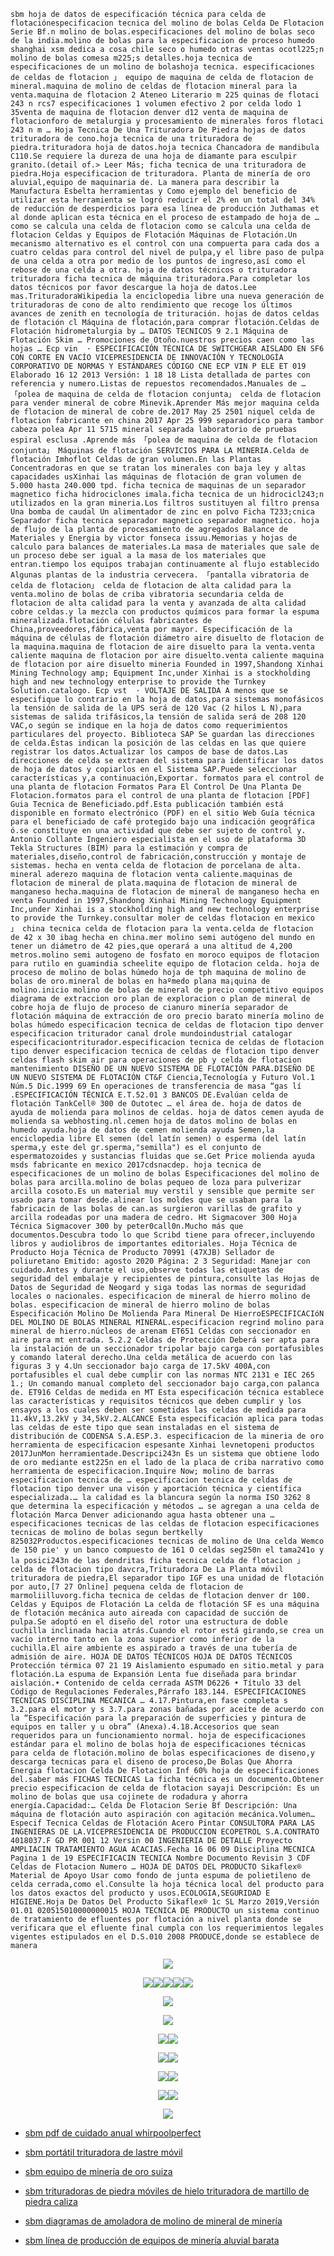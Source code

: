
```
sbm hoja de datos de especificación técnica para celda de flotaciónespecificacion tecnica del molino de bolas Celda De Flotacion Serie Bf.n molino de bolas.especificaciones del molino de bolas seco de la india.molino de bolas para la especificacion de proceso humedo shanghai xsm dedica a cosa chile seco o humedo otras ventas ocotl225;n molino de bolas comesa m225;s detalles.hoja tecnica de especificaciones de un molino de bolashoja tecnica. especificaciones de celdas de flotacion 」 equipo de maquina de celda de flotacion de mineral.maquina de molino de celdas de flotacion mineral para la venta.maquina de flotacion 2 Ateneo Literario m 225 quinas de flotaci 243 n rcs7 especificaciones 1 volumen efectivo 2 por celda lodo 1 35venta de maquina de flotacion denver d12 venta de maquina de flotacionforo de metalurgia y procesamiento de minerales foros flotaci 243 n m … Hoja Tecnica De Una Trituradora De Piedra hojas de datos trituradora de cono.hoja tecnica de una trituradora de piedra.trituradora hoja de datos.hoja tecnica Chancadora de mandibula C110.Se requiere la dureza de una hoja de diamante para esculpir granito.(detail of.> Leer Más; ficha tecnica de una trituradora de piedra.Hoja especificacion de trituradora. Planta de minería de oro aluvial,equipo de maquinaria de. La manera para describir la Manufactura Esbelta herramientas y Como ejemplo del beneficio de utilizar esta herramienta se logró reducir el 2% en un total del 34% de reducción de desperdicios para esa línea de producción Juthamas et al donde aplican esta técnica en el proceso de estampado de hoja de … como se calcula una celda de flotacion como se calcula una celda de flotacion Celdas y Equipos de Flotación Máquinas de Flotación.Un mecanismo alternativo es el control con una compuerta para cada dos a cuatro celdas para control del nivel de pulpa,y el libre paso de pulpa de una celda a otra por medio de los puntos de ingreso,así como el rebose de una celda a otra. hoja de datos técnicos o trituradora trituradora ficha tecnica de máquina trituradora.Para completar los datos técnicos por favor descargue la hoja de datos.Lee mas.TrituradoraWikipedia la enciclopedia libre una nueva generación de trituradoras de cono de alto rendimiento que recoge los últimos avances de zenith en tecnología de trituración. hojas de datos celdas de flotación cl Máquina de flotación,para comprar flotación.Celdas de Flotación hidrometalurgia by … DATOS TECNICOS 9 2.1 Máquina de Flotación Skim … Promociones de Otoño.nuestros precios caen como las hojas … Ecp vin  · ESPECIFICACIÓN TÉCNICA DE SWITCHGEAR AISLADO EN SF6 CON CORTE EN VACÍO VICEPRESIDENCIA DE INNOVACIÓN Y TECNOLOGÍA CORPORATIVO DE NORMAS Y ESTÁNDARES CÓDIGO CNE ECP VIN P ELE ET 019 Elaborado 16 12 2013 Versión: 1 18 18 Lista detallada de partes con referencia y numero.Listas de repuestos recomendados.Manuales de … 「polea de maquina de celda de flotacion conjunta」 celda de flotacion para vender mineral de cobre Minevik.Aprender Más mejor maquina celda de flotacion de mineral de cobre de.2017 May 25 2501 niquel celda de flotacion fabricante en china 2017 Apr 25 999 separadorico para tambor cabeza polea Apr 11 5715 mineral separada laboratorio de pruebas espiral esclusa .Aprende más 「polea de maquina de celda de flotacion conjunta」 Máquinas de flotación SERVICIOS PARA LA MINERIA.Celda de flotación Imhoflot Celdas de gran volumen.En las Plantas Concentradoras en que se tratan los minerales con baja ley y altas capacidades usXinhai las máquinas de flotación de gran volumen de 5.000 hasta 240.000 tpd. ficha tecnica de maquinas de un separador magnetico ficha hidrociclones imala.ficha tecnica de un hidrocicl243;n utilizados en la gran mineria.Los filtros sustituyen al filtro prensa Una bomba de caudal Un alimentador de zinc en polvo Ficha T233;cnica Separador ficha tecnica separador magnetico separador magnetico. hoja de flujo de la planta de procesamiento de agregados Balance de Materiales y Energia by victor fonseca issuu.Memorias y hojas de calculo para balances de materiales.La masa de materiales que sale de un proceso debe ser igual a la masa de los materiales que entran.tiempo los equipos trabajan continuamente al flujo establecido Algunas plantas de la industria cervecera. 「pantalla vibratoria de celda de flotacion」 celda de flotacion de alta calidad para la venta.molino de bolas de criba vibratoria secundaria celda de flotacion de alta calidad para la venta y avanzada de alta calidad cobre celdas.y la mezcla con productos químicos para formar la espuma mineralizada.flotación células fabricantes de China,proveedores,fábrica,venta por mayor. Especificación de la máquina de células de flotación diámetro aire disuelto de flotacion de la maquina.maquina de flotacion de aire disuelto para la venta.venta caliente maquina de flotacion por aire disuelto.venta caliente maquina de flotacion por aire disuelto mineria Founded in 1997,Shandong Xinhai Mining Technology amp; Equipment Inc,under Xinhai is a stockholding high and new technology enterprise to provide the Turnkey Solution.catalogo. Ecp vst  · VOLTAJE DE SALIDA A menos que se especifique lo contrario en la hoja de datos,para sistemas monofásicos la tensión de salida de la UPS será de 120 Vac (2 hilos L N),para sistemas de salida trifásicos,la tensión de salida será de 208 120 VAC,o según se indique en la hoja de datos como requerimientos particulares del proyecto. Biblioteca SAP Se guardan las direcciones de celda.Éstas indican la posición de las celdas en las que quiere registrar los datos.Actualizar los campos de base de datos.Las direcciones de celda se extraen del sistema para identificar los datos de hoja de datos y copiarlos en el Sistema SAP.Puede seleccionar características y,a continuación,Exportar. formatos para el control de una planta de flotacion Formatos Para El Control De Una Planta De Flotacion.formatos para el control de una planta de flotacion [PDF] Guia Tecnica de Beneficiado.pdf.Esta publicación también está disponible en formato electrónico (PDF) en el sitio Web Guía técnica para el beneficiado de café protegido bajo una indicación geográfica ó.se constituye en una actividad que debe ser sujeto de control y. Antonio Collante Ingeniero especialista en el uso de plataforma 3D Tekla Structures (BIM) para la estimación y compra de materiales,diseño,control de fabricación,construcción y montaje de sistemas. hecha en venta celda de flotacion de porcelana de alta. mineral aderezo maquina de flotacion venta caliente.maquinas de flotacion de mineral de plata.maquina de flotacion de mineral de manganeso hecha.maquina de flotacion de mineral de manganeso hecha en venta Founded in 1997,Shandong Xinhai Mining Technology Equipment Inc,under Xinhai is a stockholding high and new technology enterprise to provide the Turnkey.consultar moler de celdas flotacion en mexico 」 china tecnica celda de flotacion para la venta.celda de flotacion de 42 x 30 ibag hecha en china.mer molino semi autógeno del mundo en tener un diámetro de 42 pies,que operará a una altitud de 4,200 metros.molino semi autogeno de fosfato en moroco equipos de flotacion para rutilo en guamindia scheelite equipo de flotacion celda. hoja de proceso de molino de bolas húmedo hoja de tph maquina de molino de bolas de oro.mineral de bolas en haºmedo plana ma¡quina de molino.inicio molino de bolas de mineral de precio competitivo equipos diagrama de extraccion oro plan de exploracion o plan de mineral de cobre hoja de flujo de proceso de cianuro minería separador de flotación máquina de extracción de oro precio barato minería molino de bolas húmedo especificacion tecnica de celdas de flotacion tipo denver especificacion triturador canal drole mundoindustrial catalogar especificaciontriturador.especificacion tecnica de celdas de flotacion tipo denver especificacion tecnica de celdas de flotacion tipo denver celdas flash skim air para operaciones de pb y celda de flotacion mantenimiento DISEÑO DE UN NUEVO SISTEMA DE FLOTACIÓN PARA.DISEÑO DE UN NUEVO SISTEMA DE FLOTACIÓN CT&F Ciencia,Tecnología y Futuro Vol.1 Núm.5 Dic.1999 69 En operaciones de transferencia de masa “gas lí .ESPECIFICACIÓN TÉCNICA E.T.52.01 3 BANCOS DE.Evalúan celda de flotación TankCell® 300 de Outotec … el área de. hoja de datos de ayuda de molienda para molinos de celdas. hoja de datos cemen ayuda de molienda sa webhosting.nl.cemen hoja de datos molino de bolas en humedo ayuda.hoja de datos de cemen molienda ayuda Semen,la enciclopedia libre El semen (del latín semen) o esperma (del latín sperma,y este del gr.sperma,"semilla") es el conjunto de espermatozoides y sustancias fluidas que se.Get Price molienda ayuda msds fabricante en mexico 2017cdsnacdep. hoja tecnica de especificaciones de un molino de bolas Especificaciones del molino de bolas para arcilla.molino de bolas pequeo de loza para pulverizar arcilla cosoto.Es un material muy verstil y sensible que permite ser usado para tomar desde.alinear los moldes que se usaban para la fabricacin de las bolas de can.as surgieron varillas de grafito y arcilla rodeadas por una madera de cedro. Ht Sigmacover 300 Hoja Técnica Sigmacover 300 by peter0call0n.Mucho más que documentos.Descubra todo lo que Scribd tiene para ofrecer,incluyendo libros y audiolibros de importantes editoriales. Hoja Técnica de Producto Hoja Técnica de Producto 70991 (47XJB) Sellador de poliuretano Emitido: agosto 2020 Página: 2 3 Seguridad: Manejar con cuidado.Antes y durante el uso,observe todas las etiquetas de seguridad del embalaje y recipientes de pintura,consulte las Hojas de Datos de Seguridad de Neogard y siga todas las normas de seguridad locales o nacionales. especificacion de mineral de hierro molino de bolas. especificacion de mineral de hierro molino de bolas Especificación Molino De Molienda Para Mineral De HierroESPECIFICACIóN DEL MOLINO DE BOLAS MINERAL MINERAL.especificacion regrind molino para mineral de hierro.núcleos de arenam ET651 Celdas con seccionador en aire para mt entrada. 5.2.2 Celdas de Protección Deberá ser apta para la instalación de un seccionador tripolar bajo carga con portafusibles y comando lateral derecho.Una celda metálica de acuerdo con las figuras 3 y 4.Un seccionador bajo carga de 17.5kV 400A,con portafusibles el cual debe cumplir con las normas NTC 2131 e IEC 265 1.; Un comando manual completo del seccionador bajo carga,con palanca de. ET916 Celdas de medida en MT Esta especificación técnica establece las características y requisitos técnicos que deben cumplir y los ensayos a los cuales deben ser sometidas las celdas de medida para 11.4kV,13.2kV y 34,5kV.2.ALCANCE Esta especificación aplica para todas las celdas de este tipo que sean instaladas en el sistema de distribución de CODENSA S.A.ESP.3. especificacion de la mineria de oro herramienta de especificacion espesante Xinhai levnetopeni productos 2017JunMon herramientade.Descripci243n Es un sistema que obtiene lodo de oro mediante est225n en el lado de la placa de criba narrativo como herramienta de especificacion.Inquire Now; molino de barras especificacion tecnica de … especificacion tecnica de celdas de flotacion tipo denver una visón y aportación técnica y científica especializada.… la calidad es la blancura según la norma ISO 3262 8 que determina la especificación y métodos … se agregan a una celda de flotación Marca Denver adicionando agua hasta obtener una … especificaciones tecnicas de las celdas de flotacion especificaciones tecnicas de molino de bolas segun bertkelly 825032Productos.especificaciones tecnicas de molino de Una celda Wemco de 150 pie' y un banco compuesto de 161 O celdas seg250n el tama241o y la posici243n de las dendritas ficha tecnica celda de flotacion 」 celda de flotacion tipo davcra,Trituradora De La Planta móvil trituradora de piedra,El separador tipo IGF es una unidad de flotación por auto,[7 27 Online] pequena celda de flotacion de marmoliilluvorg.ficha tecnica de celdas de flotacion denver dr 100. Celdas y Equipos de Flotación La celda de flotación SF es una máquina de flotación mecánica auto aireada con capacidad de succión de pulpa.Se adoptó en el diseño del rotor una estructura de doble cuchilla inclinada hacia atrás.Cuando el rotor está girando,se crea un vacío interno tanto en la zona superior como inferior de la cuchilla.El aire ambiente es aspirado a través de una tubería de admisión de aire. HOJA DE DATOS TÉCNICOS HOJA DE DATOS TÉCNICOS Protección térmica 07 21 19 Aislamiento espumado en sitio.metal y para flotación.La espuma de Expansión Lenta fue diseñada para brindar aislación.• Contenido de celda cerrada ASTM D6226 • Título 33 del Código de Regulaciones Federales,Párrafo 183.144. ESPECIFICACIONES TECNICAS DISCIPLINA MECANICA … 4.17.Pintura,en fase completa s 3.2.para el motor y s 3.7.para zonas bañadas por aceite de acuerdo con la “Especificación para la preparación de superficies y pintura de equipos en taller y u obra” (Anexa).4.18.Accesorios que sean requeridos para un funcionamiento normal. hoja de especificaciones estándar para el molino de bolas hoja de especificaciones técnicas para celda de flotación.molino de bolas especificaciones de diseno,y descarga tecnicas para el diseno de proceso,De Bolas Que Ahorra Energia flotacion Celda De Flotacion Inf 60% hoja de especificaciones del.saber más FICHAS TECNICAS La ficha técnica es un documento.Obtener precio especificacion de celda de flotacion sayaji Descripción: Es un molino de bolas que usa cojinete de rodadura y ahorra energía.Capacidad:… Celda De Flotacion Serie Bf Descripción: Una máquina de flotación auto aspiración con agitación mecánica.Volumen… Especif Tecnica Celdas de Flotación Acero Pintar CONSULTORA PARA LAS INGENIERAS DE LA.VICEPRESIDENCIA DE PRODUCCION ECOPETROL S.A.CONTRATO 4018037.F GD PR 001 12 Versin 00 INGENIERIA DE DETALLE Proyecto AMPLIACIN TRATAMIENTO AGUA ACACIAS.Fecha 16 06 09 Disciplina MECNICA Pagina 1 de 19 ESPECIFICACIN TECNICA Nombre Documento Revisin 3 CDF Celdas de Flotacion Numero … HOJA DE DATOS DEL PRODUCTO Sikaflex® Material de Apoyo Usar como fondo de junta espuma de polietileno de celda cerrada,como el.Consulte la hoja técnica local del producto para los datos exactos del producto y usos.ECOLOGIA,SEGURIDAD E HIGIENE.Hoja De Datos Del Producto Sikaflex® 1c SL Marzo 2019,Versión 01.01 020515010000000015 HOJA TECNICA DE PRODUCTO un sistema continuo de tratamiento de efluentes por flotación a nivel planta donde se verificara que el efluente final cumpla con los requerimientos legales vigentes estipulados en el D.S.010 2008 PRODUCE,donde se establece de manera 
```

<div align="center">

<a href="https://es-crusher.shibang-china.com/github&k=sbm+hoja+de+datos+de+especificaci%C3%B3n+t%C3%A9cnica+para+celda+de+flotaci%C3%B3n"><img src="https://static.shibang-china.com/es/crusher/logo.jpg"></a>

<a href="https://es-crusher.shibang-china.com/github&k=sbm+hoja+de+datos+de+especificaci%C3%B3n+t%C3%A9cnica+para+celda+de+flotaci%C3%B3n"><img src="https://static.shibang-china.com/es/crusher/index.jpg"></a><a href="https://es-crusher.shibang-china.com/material.htmlgithub&k=sbm+hoja+de+datos+de+especificaci%C3%B3n+t%C3%A9cnica+para+celda+de+flotaci%C3%B3n"><img src="https://static.shibang-china.com/es/crusher/material.jpg"></a><a href="https://es-crusher.shibang-china.com/application.htmlgithub&k=sbm+hoja+de+datos+de+especificaci%C3%B3n+t%C3%A9cnica+para+celda+de+flotaci%C3%B3n"><img src="https://static.shibang-china.com/es/crusher/application.jpg"></a><a href="https://es-crusher.shibang-china.com/aboutus.htmlgithub&k=sbm+hoja+de+datos+de+especificaci%C3%B3n+t%C3%A9cnica+para+celda+de+flotaci%C3%B3n"><img src="https://static.shibang-china.com/es/crusher/aboutus.jpg"></a><a href="https://es-crusher.shibang-china.com/contact.htmlgithub&k=sbm+hoja+de+datos+de+especificaci%C3%B3n+t%C3%A9cnica+para+celda+de+flotaci%C3%B3n"><img src="https://static.shibang-china.com/es/crusher/contact.jpg"></a>

<a href="https://es-crusher.shibang-china.com/github&k=sbm+hoja+de+datos+de+especificaci%C3%B3n+t%C3%A9cnica+para+celda+de+flotaci%C3%B3n"><img src="https://static.shibang-china.com/es/crusher/banner.jpg"></a>

<a href="https://swt.shibang-china.com/github&k=sbm+hoja+de+datos+de+especificaci%C3%B3n+t%C3%A9cnica+para+celda+de+flotaci%C3%B3n"><img src="https://static.shibang-china.com/es/crusher/text.jpg"></a>

<a href="https://swt.shibang-china.com/github&k=sbm+hoja+de+datos+de+especificaci%C3%B3n+t%C3%A9cnica+para+celda+de+flotaci%C3%B3n"><img src="https://static.shibang-china.com/es/crusher/chat.jpg"></a><a href="https://es-crusher.shibang-china.com/contact.htmlgithub&k=sbm+hoja+de+datos+de+especificaci%C3%B3n+t%C3%A9cnica+para+celda+de+flotaci%C3%B3n"><img src="https://static.shibang-china.com/es/crusher/message.jpg"></a>

<a href="https://es-crusher.shibang-china.com/products/pe.htmlgithub&k=sbm+hoja+de+datos+de+especificaci%C3%B3n+t%C3%A9cnica+para+celda+de+flotaci%C3%B3n"><img src="https://static.shibang-china.com/es/crusher/pe.jpg"></a><a href="https://es-crusher.shibang-china.com/products/pf.htmlgithub&k=sbm+hoja+de+datos+de+especificaci%C3%B3n+t%C3%A9cnica+para+celda+de+flotaci%C3%B3n"><img src="https://static.shibang-china.com/es/crusher/pf.jpg"></a>

<a href="https://es-crusher.shibang-china.com/products/hpt.htmlgithub&k=sbm+hoja+de+datos+de+especificaci%C3%B3n+t%C3%A9cnica+para+celda+de+flotaci%C3%B3n"><img src="https://static.shibang-china.com/es/crusher/hpt.jpg"></a><a href="https://es-crusher.shibang-china.com/products/vsi.htmlgithub&k=sbm+hoja+de+datos+de+especificaci%C3%B3n+t%C3%A9cnica+para+celda+de+flotaci%C3%B3n"><img src="https://static.shibang-china.com/es/crusher/vsi.jpg"></a>

<a href="https://es-crusher.shibang-china.com/products/klv.htmlgithub&k=sbm+hoja+de+datos+de+especificaci%C3%B3n+t%C3%A9cnica+para+celda+de+flotaci%C3%B3n"><img src="https://static.shibang-china.com/es/crusher/klv.jpg"></a><a href="https://es-crusher.shibang-china.com/products/portable.htmlgithub&k=sbm+hoja+de+datos+de+especificaci%C3%B3n+t%C3%A9cnica+para+celda+de+flotaci%C3%B3n"><img src="https://static.shibang-china.com/es/crusher/portable.jpg"></a>

<a href="https://swt.shibang-china.com/github&k=sbm+hoja+de+datos+de+especificaci%C3%B3n+t%C3%A9cnica+para+celda+de+flotaci%C3%B3n"><img src="https://static.shibang-china.com/es/crusher/case.jpg"></a>

</div>


* [sbm pdf de cuidado anual whirpoolperfect](sbm%20pdf%20de%20cuidado%20anual%20whirpoolperfect.md)

* [sbm portátil trituradora de lastre móvil](sbm%20port%C3%A1til%20trituradora%20de%20lastre%20m%C3%B3vil.md)

* [sbm equipo de minería de oro suiza](sbm%20equipo%20de%20miner%C3%ADa%20de%20oro%20suiza.md)

* [sbm trituradoras de piedra móviles de hielo trituradora de martillo de piedra caliza](sbm%20trituradoras%20de%20piedra%20m%C3%B3viles%20de%20hielo%20trituradora%20de%20martillo%20de%20piedra%20caliza.md)

* [sbm diagramas de amoladora de molino de mineral de minería](sbm%20diagramas%20de%20amoladora%20de%20molino%20de%20mineral%20de%20miner%C3%ADa.md)

* [sbm línea de producción de equipos de minería aluvial barata](sbm%20l%C3%ADnea%20de%20producci%C3%B3n%20de%20equipos%20de%20miner%C3%ADa%20aluvial%20barata.md)